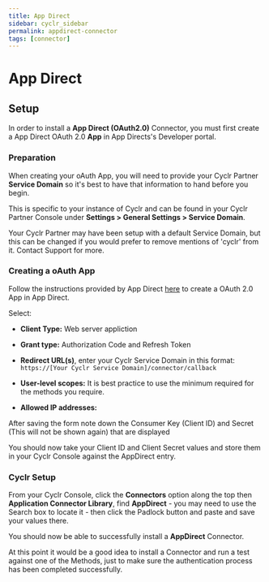 ```yaml
---
title: App Direct
sidebar: cyclr_sidebar
permalink: appdirect-connector
tags: [connector]
---
```


# App Direct

## Setup

In order to install a **App Direct (OAuth2.0)** Connector, you must first create a App Direct OAuth 2.0 **App** in App Directs's Developer portal.

### Preparation 

When creating your oAuth App, you will need to provide your Cyclr Partner **Service Domain** so it's best to have that information to hand before you begin.

This is specific to your instance of Cyclr and can be found in your Cyclr Partner Console under **Settings > General Settings > Service Domain**.

Your Cyclr Partner may have been setup with a default Service Domain, but this can be changed if you would prefer to remove mentions of 'cyclr' from it.  Contact Support for more.

### Creating a oAuth App

Follow the instructions provided by App Direct [here](https://help.appdirect.com/develop/Content/MarketplaceManager/Create-Web-ServerApp-API-Client.htm) to create a OAuth 2.0 App in App Direct.


Select:
* **Client Type:** Web server appliction 

* **Grant type:** Authorization Code and Refresh Token

* **Redirect URL(s)**, enter your Cyclr Service Domain in this format: `https://[Your Cyclr Service Domain]/connector/callback`

* **User-level scopes:** It is best practice to use the minimum required for the methods you require.

* **Allowed IP addresses:**

After saving the form note down the Consumer Key (Client ID) and Secret (This will not be shown again) that are displayed

You should now take your Client ID and Client Secret values and store them in your Cyclr Console against the AppDirect entry.

### Cyclr Setup

From your Cyclr Console, click the **Connectors** option along the top then **Application Connector Library**, find **AppDirect** - you may need to use the Search box to locate it - then click the Padlock button and paste and save your values there.

You should now be able to successfully install a **AppDirect** Connector.

At this point it would be a good idea to install a Connector and run a test against one of the Methods, just to make sure the authentication process has been completed successfully.


